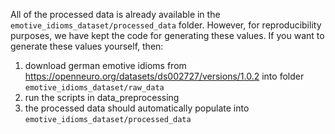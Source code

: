 All of the processed data is already available in the `emotive_idioms_dataset/processed_data` folder. However, for reproducibility purposes, we have kept the code for generating these values. If you want to generate these values yourself, then:

1. download german emotive idioms from https://openneuro.org/datasets/ds002727/versions/1.0.2 into folder `emotive_idioms_dataset/raw_data`
2. run the scripts in data_preprocessing
3. the processed data should automatically populate into `emotive_idioms_dataset/processed_data`
